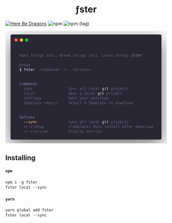 <h1 align="center">ƒster</h1>

[![Here Be Dragons](https://img.shields.io/badge/%F0%9F%90%89-Here%20be%20Dragons-sucess?style=flat-square)](https://en.wikipedia.org/wiki/Here_be_dragons)
![npm](https://img.shields.io/npm/v/fster?style=flat-square)
![npm (tag)](https://img.shields.io/npm/v/fster/beta?style=flat-square)
<p align="center">
  <img src="./help.png" />
</p>




## Installing

#### **`npm`**

```shell
npm i -g fster
fster local --sync
```

#### **`yarn`**

```shell
yarn global add fster
fster local --sync
```
